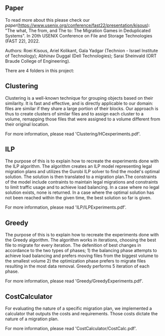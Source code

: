 Paper
------
To read more about this please check our *paper*(https://www.usenix.org/conference/fast22/presentation/kisous):
   "The what, The from, and The to: The Migration Games in Deduplicated Systems". In 20th USENIX Conference on File and Storage Technologies (FAST 22), 2022.

Authors: Roei Kisous, Ariel Kolikant, Gala Yadgar (Technion - Israel Institute of Technology);
           Abhinav Duggal (Dell Technologies);
           Sarai Sheinvald (ORT Braude College of Engineering).
		   
There are 4 folders in this project:

Clustering
------
Clustering is a well-known technique for grouping objects based on their similarity. 
It is fast and effective, and is directly applicable to our domain: files are similar if they share a large portion of their blocks. 
Our approach is thus to create clusters of similar files and to assign each cluster to a volume, remapping those files that were assigned to a volume different from their original location.

For more information, please read 'Clustering/HCexperiments.pdf'.

ILP
------
The purpose of this is to explain how to recreate the experiments done with the ILP algorithm.
The algorithm creates an ILP model representing legal migration plans and utilizes the Gurobi ILP solver to find the model's optimal solution. The solution is then translated to a migration plan.The constraints of the model include contraints to maintain legal migrations and constraints to limit traffic usage and to achieve load balancing. In a case where no legal solution exists, none is returned. In a case where the optimal solution has not been reached within the given time, the best solution so far is given.

For more information, please read 'ILP/ILPExperiments.pdf'.

Greedy
------
The purpose of this is to explain how to recreate the experiments done with the Greedy algorithm.
The algorithm works in iterations, choosing the best file to migrate for every iteration. The defenition of best changes in accordance to the two types of phases; 1) the balancing phase attempts to achieve load balancing and prefers moving files from the biggest volume to the smallest volume 2) the optimization phase prefers to migrate files resulting in the most data removal. Greedy performs 5 iteration of each phase.

For more information, please read 'Greedy/GreedyExperiments.pdf'.

CostCalculator
------
For evaluating the nature of a specific migration plan, we implemented a calculator that outputs the costs and requirements.
Those costs dictate the nature of a migration plan.

For more information, please read 'CostCalculator/CostCalc.pdf'.


